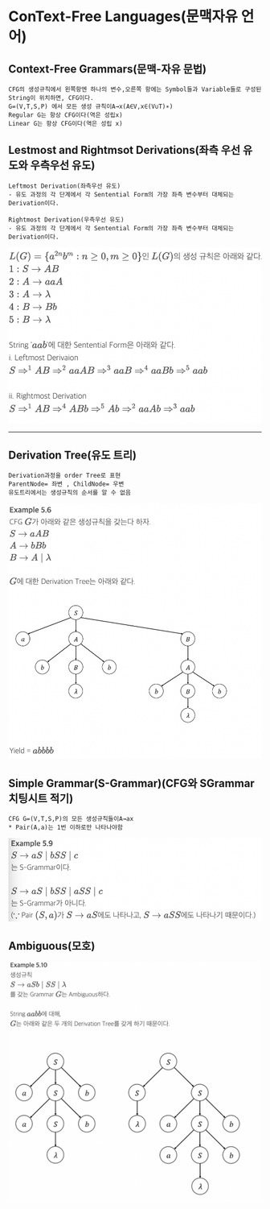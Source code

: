 # ConText-Free Languages(문맥자유 언어)

## Context-Free Grammars(문맥-자유 문법)
    CFG의 생성규칙에서 왼쪽항엔 하나의 변수,오른쪽 항에는 Symbol들과 Variable들로 구성된 String이 위치하면, CFG이다.
    G=(V,T,S,P) 에서 모든 생성 규칙이A→x(A∈V,x∈(V∪T)∗)
    Regular G는 항상 CFG이다(역은 성립x)
    Linear G는 항상 CFG이다(역은 성립 x)

## Lestmost and Rightmsot Derivations(좌측 우선 유도와 우측우선 유도)
    Leftmost Derivation(좌측우선 유도)
    - 유도 과정의 각 단계에서 각 Sentential Form의 가장 좌측 변수부터 대체되는 Derivation이다.

    Rightmost Derivation(우측우선 유도)
    - 유도 과정의 각 단계에서 각 Sentential Form의 가장 좌측 변수부터 대체되는 Derivation이다.
![](./img/25.png)

<hr>

## Derivation Tree(유도 트리)
    Derivation과정을 order Tree로 표현
    ParentNode= 좌변 , ChildNode= 우변
    유도트리에서는 생성규칙의 순서를 알 수 없음
![](./img/26.png)

## Simple Grammar(S-Grammar)(CFG와 SGrammar 치팅시트 적기)
    CFG G=(V,T,S,P)의 모든 생성규칙들이A→ax
    * Pair(A,a)는 1번 이하로만 나타나야함
![](./img/27.png)

## Ambiguous(모호)
![](./img/28.png)